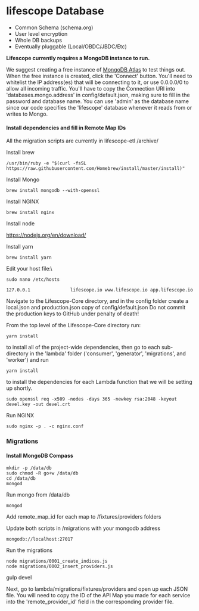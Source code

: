 # lifescope Database

* Common Schema (schema.org)
* User level encryption
* Whole DB backups
* Eventually pluggable (Local/OBDC/JBDC/Etc)

**Lifescope currently requires a MongoDB instance to run.**

We suggest creating a free instance of [MongoDB Atlas](https://www.mongodb.com/cloud/atlas) to test things out. When the free instance is created, click the 'Connect' button. You'll need to whitelist the IP address(es) that will be connecting to it, or use 0.0.0.0/0 to allow all incoming traffic. You'll have to copy the Connection URI into 'databases.mongo.address' in config/default.json, making sure to fill in the password and database name. You can use 'admin' as the database name since our code specifies the 'lifescope' database whenever it reads from or writes to Mongo.

#### Install dependencies and fill in Remote Map IDs

All the migration scripts are currently in lifescope-etl /archive/

Install brew

`/usr/bin/ruby -e "$(curl -fsSL https://raw.githubusercontent.com/Homebrew/install/master/install)"`

Install Mongo

`brew install mongodb --with-openssl`

Install NGINX

`brew install nginx`

Install node

https://nodejs.org/en/download/

Install yarn

`brew install yarn`

Edit your host file:\

`sudo nano /etc/hosts`

`127.0.0.1               lifescope.io www.lifescope.io app.lifescope.io`

Navigate to the Lifescope-Core directory, and in the config folder
create a local.json and production.json copy of config/default.json
Do not commit the production keys to GitHub under penalty of death!


From the top level of the Lifescope-Core directory run:

`yarn install`

to install all of the project-wide dependencies, then go to each sub-directory in the 'lambda' folder ('consumer', 'generator', 'migrations', and 'worker') and run

`yarn install`

to install the dependencies for each Lambda function that we will be setting up shortly.

`sudo openssl req -x509 -nodes -days 365 -newkey rsa:2048 -keyout devel.key -out devel.crt`

Run NGINX

`sudo nginx -p . -c nginx.conf`


### Migrations

#### Install MongoDB Compass

```
mkdir -p /data/db
sudo chmod -R go+w /data/db
cd /data/db
mongod
```

Run mongo from /data/db

`mongod`

Add remote_map_id for each map to /fixtures/providers folders

Update both scripts in /migrations with your mongodb address

`mongodb://localhost:27017`

Run the migrations

```
node migrations/0001_create_indices.js
node migrations/0002_insert_providers.js
```

gulp devel

Next, go to lambda/migrations/fixtures/providers and open up each JSON file.
You will need to copy the ID of the API Map you made for each service into the 'remote_provider_id' field in the corresponding provider file.
<!--stackedit_data:
eyJoaXN0b3J5IjpbLTQ4NDM0NzIxMF19
-->